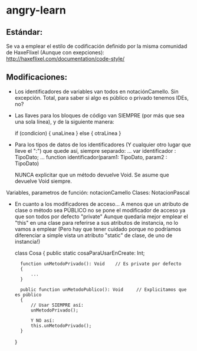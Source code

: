 angry-learn
===========

Estándar:
---------


Se va a emplear el estilo de codificación definido por la misma comunidad de HaxeFlixel (Aunque con exepciones):
http://haxeflixel.com/documentation/code-style/
	

Modificaciones:
---------------


- Los identificadores de variables van todos en notaciónCamello. Sin excepción. Total, para saber si algo es público o privado tenemos IDEs, no?


- Las llaves para los bloques de código van SIEMPRE (por más que sea una sola línea), y de la siguiente manera:
	
	if (condicion) {
		unaLinea
	}
	else {
		otraLinea
	}

	
- Para los tipos de datos de los identificadores (Y cualquier otro lugar que lleve el ":") que quede así, siempre separado:
	... var identificador : TipoDato;
	... function identificador(param1: TipoDato, param2 : TipoDato)
	
	NUNCA explicitar que un método devuelve Void. Se asume que devuelve Void siempre.


Variables, parametros de función: 		notacionCamello
Clases: 								NotacionPascal
	

- En cuanto a los modificadores de acceso...
	A menos que un atributo de clase o método sea PÚBLICO no se pone el modificador de acceso ya que son todos por defecto "private"
	Aunque quedaría mejor emplear el "this" en una clase para referirse a sus atributos de instancia, no lo vamos a emplear
	(Pero hay que tener cuidado porque no podríamos diferenciar a simple vista un atributo "static" de clase, de uno de instancia!)
	
	class Cosa
	{
		public static cosaParaUsarEnCreate: Int;
		
		function unMetodoPrivado(): Void	// Es private por defecto
		{
			...
		}
		
		public function unMetodoPublico(): Void		// Explicitamos que es público
		{
			// Usar SIEMPRE así:
			unMetodoPrivado();
			
			Y NO así:
			this.unMetodoPrivado();
		}
	}